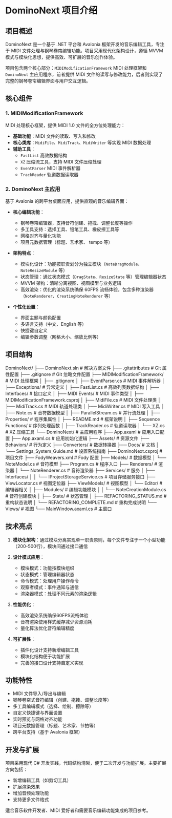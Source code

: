 # DominoNext 项目介绍

## 项目概述

DominoNext 是一个基于 .NET 平台和 Avalonia 框架开发的音乐编辑工具，专注于 MIDI 文件处理与钢琴卷帘编辑功能。项目采用现代化架构设计，遵循 MVVM 模式与模块化思想，提供高效、可扩展的音乐创作体验。

项目包含两个核心部分：`MIDIModificationFramework` MIDI 处理框架和 `DominoNext` 主应用程序，前者提供 MIDI 文件的读写与修改能力，后者则实现了完整的钢琴卷帘编辑界面与用户交互逻辑。

## 核心组件

### 1. MIDIModificationFramework

MIDI 处理核心框架，提供 MIDI 1.0 文件的全方位处理能力：

- **基础功能**：MIDI 文件的读取、写入和修改
- **核心类库**：`MidiFile`、`MidiTrack`、`MidiWriter` 等实现 MIDI 数据处理
- **辅助工具**：
  - `FastList` 高效数据结构
  - `XZ` 压缩流工具，支持 MIDI 文件压缩处理
  - `EventParser` MIDI 事件解析器
  - `TrackReader` 轨道数据读取器

### 2. DominoNext 主应用

基于 Avalonia 的跨平台桌面应用，提供直观的音乐编辑界面：

- **核心编辑功能**：
  - 钢琴卷帘编辑器，支持音符创建、拖拽、调整长度等操作
  - 多工具支持：选择工具、铅笔工具、橡皮擦工具等
  - 网格对齐与量化功能
  - 项目元数据管理（标题、艺术家、 tempo 等）

- **架构特点**：
  - 模块化设计：功能按职责划分为独立模块（`NoteDragModule`、`NoteResizeModule` 等）
  - 状态管理：通过状态模式（`DragState`、`ResizeState` 等）管理编辑器状态
  - MVVM 架构：清晰分离视图、视图模型与业务逻辑
  - 高效渲染：优化的渲染系统确保 60FPS 流畅体验，包含多种渲染器（`NoteRenderer`、`CreatingNoteRenderer` 等）

- **个性化设置**：
  - 界面主题与颜色配置
  - 多语言支持（中文、English 等）
  - 快捷键自定义
  - 编辑参数调整（网格大小、缩放比例等）

## 项目结构
DominoNext/
├── DominoNext.sln # 解决方案文件
├── .gitattributes # Git 属性配置
├── .gitignore # Git 忽略文件配置
├── MIDIModificationFramework/ # MIDI 处理框架
│ ├── .gitignore
│ ├── EventParser.cs # MIDI 事件解析器
│ ├── Exceptions/ # 异常定义
│ ├── FastList.cs # 高效列表数据结构
│ ├── Interfaces/ # 接口定义
│ ├── MIDI Events/ # MIDI 事件类型
│ ├── MIDIModificationFramework.csproj
│ ├── MidiFile.cs # MIDI 文件处理类
│ ├── MidiTrack.cs # MIDI 轨道处理类
│ ├── MidiWriter.cs # MIDI 写入工具
│ ├── Note.cs # 音符数据模型
│ ├── ParallelStream.cs # 并行流处理
│ ├── Properties/ # 程序集属性
│ ├── README.md # 框架说明
│ ├── Sequence Functions/ # 序列处理函数
│ ├── TrackReader.cs # 轨道读取器
│ └── XZ.cs # XZ 压缩工具
└── DominoNext/ # 主应用程序
├── App.axaml # 应用入口配置
├── App.axaml.cs # 应用初始化逻辑
├── Assets/ # 资源文件
├── Behaviors/ # 行为定义
├── Converters/ # 数据转换器
├── Docs/ # 文档
│ └── Settings_System_Guide.md # 设置系统指南
├── DominoNext.csproj # 项目文件
├── FodyWeavers.xml # Fody 配置
├── Models/ # 数据模型
│ └── NoteModel.cs # 音符模型
├── Program.cs # 程序入口
├── Renderers/ # 渲染器
│ └── NoteRenderer.cs # 音符渲染器
├── Services/ # 服务
│ ├── Interfaces/
│ │ └── IProjectStorageService.cs # 项目存储服务接口
├── ViewLocator.cs # 视图定位器
├── ViewModels/ # 视图模型
│ └── Editor/ # 编辑器相关
│ ├── Modules/ # 编辑功能模块
│ │ └── NoteCreationModule.cs # 音符创建模块
│ ├── State/ # 状态管理
│ ├── REFACTORING_STATUS.md # 重构状态说明
│ └── REFACTORING_COMPLETE.md # 重构完成说明
└── Views/ # 视图
└── MainWindow.axaml.cs # 主窗口

## 技术亮点

1. **模块化架构**：通过模块分离实现单一职责原则，每个文件专注于一个小型功能（200-500行），模块间通过接口通信

2. **设计模式应用**：
   - 模块模式：功能按模块组织
   - 状态模式：管理编辑器状态
   - 命令模式：处理用户操作命令
   - 观察者模式：事件通知与通信
   - 渲染器模式：处理不同元素的渲染逻辑

3. **性能优化**：
   - 高效渲染系统确保60FPS流畅体验
   - 音符渲染使用样式缓存减少资源消耗
   - 量化算法优化音符编辑精度

4. **可扩展性**：
   - 插件化设计支持新增编辑工具
   - 模块化结构便于功能扩展
   - 完善的接口设计支持自定义实现

## 功能特性

- MIDI 文件导入/导出与编辑
- 钢琴卷帘式音符编辑（创建、拖拽、调整长度等）
- 多工具编辑模式（选择、绘制、擦除等）
- 自定义快捷键与界面设置
- 实时预览与网格对齐功能
- 项目元数据管理（标题、艺术家、节拍等）
- 跨平台支持（基于 Avalonia 框架）

## 开发与扩展

项目采用现代 C# 开发实践，代码结构清晰，便于二次开发与功能扩展。主要扩展方向包括：

- 新增编辑工具（如剪切工具）
- 扩展渲染效果
- 增加音频处理功能
- 支持更多文件格式

适合音乐软件开发者、MIDI 爱好者和需要音乐编辑功能集成的项目参考。
